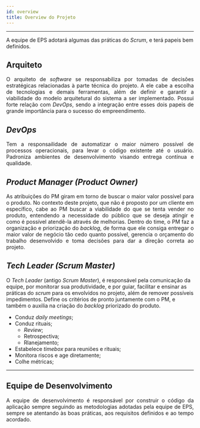 ```yaml
---
id: overview    
title: Overview do Projeto
---
```


***

A equipe de EPS adotará algumas das práticas do _Scrum_, e terá papeis bem definidos.

## Arquiteto  
<p align="justify">  
O arquiteto de <i>software</i> se responsabiliza por tomadas de decisões estratégicas relacionadas à parte técnica do projeto. A ele cabe a escolha de tecnologias e demais ferramentas, além de definir e garantir a viabilidade do modelo arquitetural do sistema a ser implementado. Possui forte relação com <i>DevOps</i>, sendo a integração entre esses dois papeis de grande importância para o sucesso do empreendimento.</p>

## _DevOps_   
<p align="justify">  
Tem a responsailidade de automatizar o maior número possível de processos operacionais, para levar o código existente até o usuário. Padroniza ambientes de desenvolvimento visando entrega contínua e qualidade.
</p>   


## _Product Manager (Product Owner)_    
<p align="justify">  
As atribuições do PM giram em torno de buscar o maior valor possível para o produto. No contexto deste projeto, que não é proposto por um cliente em específico, cabe ao PM buscar a viabilidade do que se tenta vender no produto, entendendo a necessidade do público que se deseja atingir e como é possível atendê-la através de melhorias. Dentro do time, o PM faz a organização e priorização do <i>backlog</i>, de forma que ele consiga entregar o maior valor de negócio tão cedo quanto possível, gerencia o orçamento do trabalho desenvolvido e toma decisões para dar a direção correta ao projeto.</p>

## _Tech Leader (Scrum Master)_   
O <i>Tech Leader</i> (antigo <i>Scrum Master</i>), é responsável pela comunicação da equipe, por monitorar sua produtividade, e por guiar, facilitar e ensinar as práticas do <i>scrum</i> para os envolvidos no projeto, além de remover possíveis impedimentos. Define os critérios de pronto juntamente com o PM, e também o auxilia na criação do <i>backlog</i> priorizado do produto.
  
- Conduz _daily meetings_;
- Conduz rituais;
   - _Review_;
   - Retrospectiva;
   - Rlanejamento;
- Estabelece _timebox_ para reuniões e rituais;
- Monitora riscos e age diretamente;
- Colhe métricas;

***   

## Equipe de Desenvolvimento   
<p align="justify">  
A equipe de desenvolvimento é responsável por construir o código da aplicação sempre seguindo as metodologias adotadas pela equipe de EPS, sempre se atentando às boas práticas, aos requisitos definidos e ao tempo acordado.</p>


